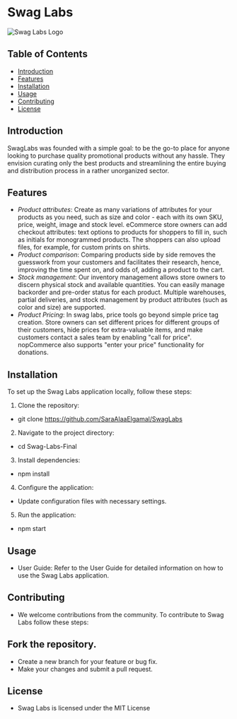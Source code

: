 # Swag Labs
![Swag Labs Logo](https://www.saucedemo.com/v1/img/SwagLabs_logo.png)

## Table of Contents

- [Introduction](#introduction)
- [Features](#features)
- [Installation](#installation)
- [Usage](#usage)
- [Contributing](#contributing)
- [License](#license)

## Introduction

SwagLabs was founded with a simple goal: to be the go-to place for anyone looking to purchase quality promotional products without any hassle. They envision curating only the best products and streamlining the entire buying and distribution process in a rather unorganized sector.

## Features

- *Product attributes*: Create as many variations of attributes for your products as you need, such as size and color - each with its own SKU, price, weight, image and stock level. eCommerce store owners can add checkout attributes: text options to products for shoppers to fill in, such as initials for monogrammed products. The shoppers can also upload files, for example, for custom prints on shirts.
- *Product comparison*: Comparing products side by side removes the guesswork from your customers and facilitates their research, hence, improving the time spent on, and odds of, adding a product to the cart.
- *Stock management*: Our inventory management allows store owners to discern physical stock and available quantities. You can easily manage backorder and pre-order status for each product. Multiple warehouses, partial deliveries, and stock management by product attributes (such as color and size) are supported.
- *Product Pricing*: In swag labs, price tools go beyond simple price tag creation. Store owners can set different prices for different groups of their customers, hide prices for extra-valuable items, and make customers contact a sales team by enabling "call for price". nopCommerce also supports "enter your price" functionality for donations.

## Installation

To set up the Swag Labs application locally, follow these steps:

1. Clone the repository:
*   git clone https://github.com/SaraAlaaElgamal/SwagLabs
2. Navigate to the project directory:
*   cd Swag-Labs-Final
3. Install dependencies:
*   npm install
4. Configure the application:

* Update configuration files with necessary settings.
5. Run the application:
*   npm start

## Usage
* User Guide: Refer to the User Guide for detailed information on how to use the Swag Labs application.

## Contributing
* We welcome contributions from the community. To contribute to Swag Labs follow these steps:

## Fork the repository.
* Create a new branch for your feature or bug fix.
* Make your changes and submit a pull request.

## License
* Swag Labs is licensed under the MIT License